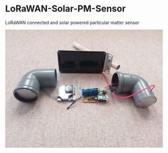 # LoRaWAN-Solar-PM-Sensor
LoRaWAN connected and solar powered particular matter sensor

![alt text](https://github.com/CargoBikoMeter/LoRaWAN-Solar-PM-Sensor/blob/master/images/LoRaWAN-Solar-PM-Sensor-20220319-300dpi.jpg)
